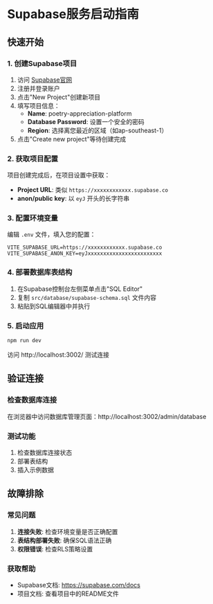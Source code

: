 # Supabase服务启动指南

## 快速开始

### 1. 创建Supabase项目
1. 访问 [Supabase官网](https://supabase.com)
2. 注册并登录账户
3. 点击"New Project"创建新项目
4. 填写项目信息：
   - **Name**: poetry-appreciation-platform
   - **Database Password**: 设置一个安全的密码
   - **Region**: 选择离您最近的区域（如ap-southeast-1）
5. 点击"Create new project"等待创建完成

### 2. 获取项目配置
项目创建完成后，在项目设置中获取：
- **Project URL**: 类似 `https://xxxxxxxxxxxx.supabase.co`
- **anon/public key**: 以 `eyJ` 开头的长字符串

### 3. 配置环境变量
编辑 `.env` 文件，填入您的配置：
```env
VITE_SUPABASE_URL=https://xxxxxxxxxxxx.supabase.co
VITE_SUPABASE_ANON_KEY=eyJxxxxxxxxxxxxxxxxxxxxxxxx
```

### 4. 部署数据库表结构
1. 在Supabase控制台左侧菜单点击"SQL Editor"
2. 复制 `src/database/supabase-schema.sql` 文件内容
3. 粘贴到SQL编辑器中并执行

### 5. 启动应用
```bash
npm run dev
```
访问 http://localhost:3002/ 测试连接

## 验证连接

### 检查数据库连接
在浏览器中访问数据库管理页面：http://localhost:3002/admin/database

### 测试功能
1. 检查数据库连接状态
2. 部署表结构
3. 插入示例数据

## 故障排除

### 常见问题
1. **连接失败**: 检查环境变量是否正确配置
2. **表结构部署失败**: 确保SQL语法正确
3. **权限错误**: 检查RLS策略设置

### 获取帮助
- Supabase文档: https://supabase.com/docs
- 项目文档: 查看项目中的README文件